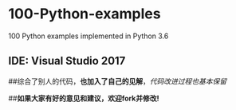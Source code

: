 # 100-Python-examples
100 Python examples implemented in Python 3.6

IDE: Visual Studio 2017
----
##综合了别人的代码，**也加入了自己的见解**，*代码改进过程也基本保留*

##**如果大家有好的意见和建议，欢迎fork并修改!**
